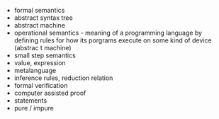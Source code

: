 * formal semantics
* abstract syntax tree
* abstract machine
* operational semantics - meaning of a programming language by defining rules for how its porgrams execute on some kind of device (abstrac t machine)
* small step semantics
* value, expression
* metalanguage
* inference rules, reduction relation
* formal verification
* computer assisted proof
* statements
* pure / impure
